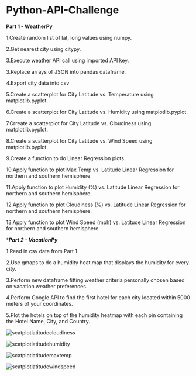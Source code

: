 # Python-API-Challenge

****Part 1 - WeatherPy****

1.Create random list of lat, long values using numpy.

2.Get nearest city using citypy.

3.Execute weather API call using imported API key.

3.Replace arrays of JSON into pandas dataframe.

4.Export city data into csv

5.Create a scatterplot for City Latitude vs. Temperature using matplotlib.pyplot.

6.Create a scatterplot for City Latitude vs. Humidity using matplotlib.pyplot.

7.Crreate a scatterplot for City Latitude vs. Cloudiness using matplotlib.pyplot.

8.Create a scatterplot for City Latitude vs. Wind Speed using matplotlib.pyplot.

9.Create a function to do Linear Regression plots.

10.Apply function to plot Max Temp vs. Latitude Linear Regression for northern and southern hemisphere

11.Apply function to plot Humidity (%) vs. Latitude Linear Regression for northern and southern hemisphere.

12.Apply function to plot Cloudiness (%) vs. Latitude Linear Regression for northern and southern hemisphere.

13.Apply function to plot Wind Speed (mph) vs. Latitude Linear Regression for northern and southern hemisphere.

****Part 2 - VacationPy***

1.Read in csv data from Part 1.

2.Use gmaps to do a humidity heat map that displays the humidity for every city.

3.Perform new dataframe fitting weather criteria personally chosen based on vacation weather preferences.

4.Perform Google API to find the first hotel for each city located within 5000 meters of your coordinates.

5.Plot the hotels on top of the humidity heatmap with each pin containing the Hotel Name, City, and Country.


![scatplotlatitudecloudiness](https://github.com/jirah2018/python-api1-challenge/assets/151040384/454f21bc-63d6-4b74-bf53-81711964074b)

![scatplotlatitudehumidity](https://github.com/jirah2018/python-api1-challenge/assets/151040384/7c19a620-8a94-4ace-acd2-2c945cb2c9aa)

![scatplotlatitudemaxtemp](https://github.com/jirah2018/python-api1-challenge/assets/151040384/79564931-2218-499c-a70f-b074551fcb44)

![scatplotlatitudewindspeed](https://github.com/jirah2018/python-api1-challenge/assets/151040384/6f2e5fbd-70e4-4704-bc90-c906bbdf87ed)
